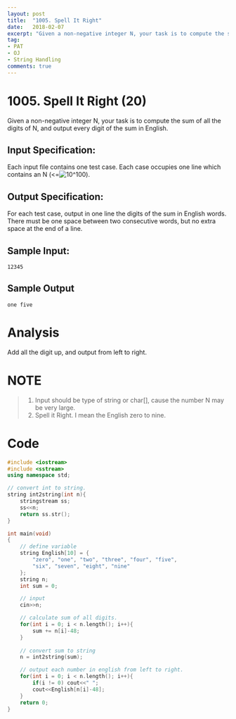 ```yaml
---
layout: post
title:  "1005. Spell It Right"
date:   2018-02-07
excerpt: "Given a non-negative integer N, your task is to compute the sum of all the digits of N, and output every digit of the sum in English."
tag:
- PAT 
- OJ
- String Handling
comments: true
---
```

# 1005. Spell It Right (20)
Given a non-negative integer N, your task is to compute the sum of all the digits of N, and output every digit of the sum in English.

## Input Specification:

Each input file contains one test case. Each case occupies one line which contains an N (<=![10^100](http://latex.codecogs.com/gif.latex?10^{100})).  

## Output Specification:

For each test case, output in one line the digits of the sum in English words. There must be one space between two consecutive words, but no extra space at the end of a line.

## Sample Input:
```
12345
```
## Sample Output
```
one five
```

# Analysis
Add all the digit up, and output from left to right. 
# NOTE
> 1. Input should be type of string or char[], cause the number N may be very large.
> 2. Spell it Right. I mean the English zero to nine.

# Code
```cpp
#include <iostream>
#include <sstream>
using namespace std;

// convert int to string.
string int2string(int n){
    stringstream ss;
    ss<<n;
    return ss.str();
}

int main(void)
{
    // define variable
    string English[10] = {
        "zero", "one", "two", "three", "four", "five",
        "six", "seven", "eight", "nine"
    };
    string n;
    int sum = 0;

    // input
    cin>>n;

    // calculate sum of all digits.
    for(int i = 0; i < n.length(); i++){
        sum += n[i]-48;
    }
    
    // convert sum to string
    n = int2string(sum);

    // output each number in english from left to right.
    for(int i = 0; i < n.length(); i++){
        if(i != 0) cout<<" ";
        cout<<English[n[i]-48];
    }
    return 0;
}
```
